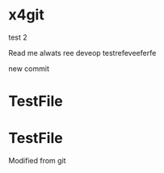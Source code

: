 # x4git

test 2

Read me alwats ree
deveop
testrefeveeferfe

new commit
# TestFile
# TestFile


Modified from git
